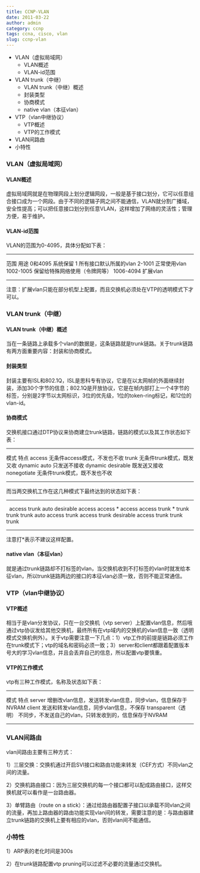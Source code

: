 ```yaml
---
title: CCNP-VLAN
date: 2011-03-22
author: admin
category: ccnp
tags: ccna, cisco, vlan
slug: ccnp-vlan
---
```


-   VLAN（虚拟局域网）
    -   VLAN概述
    -   VLAN-id范围
-   VLAN trunk（中继）
    -   VLAN trunk（中继）概述
    -   封装类型
    -   协商模式
    -   native vlan（本征vlan）
-   VTP（vlan中继协议）
    -   VTP概述
    -   VTP的工作模式
-   VLAN间路由
-   小特性

### VLAN（虚拟局域网）

#### VLAN概述

虚拟局域网就是在物理网段上划分逻辑网段，一般是基于接口划分，它可以任意组合接口成为一个网段。由于不同的逻辑子网之间不能通信，VLAN就分割广播域，安全性提高；可以把任意接口划分到任意VLAN，这样增加了网络的灵活性；管理方便，易于维护。

#### VLAN-id范围

VLAN的范围为0-4095，具体分配如下表：

  ----------- --------------------------------
  范围        用途
  0和4095     系统保留
  1           所有接口默认所属的vlan
  2-1001      正常使用vlan
  1002-1005   保留给特殊网络使用（令牌网等）
  1006-4094   扩展vlan
  ----------- --------------------------------

注意：扩展vlan只能在部分机型上配置，而且交换机必须处在VTP的透明模式下才可以。

### VLAN trunk（中继）

#### VLAN trunk（中继）概述

当在一条链路上承载多个vlan的数据是，这条链路就是trunk链路。关于trunk链路有两方面重要内容：封装和协商模式。

#### 封装类型

封装主要有ISL和802.1Q，ISL是思科专有协议，它是在以太网帧的外面继续封装，添加30个字节的信息；802.1Q是开放协议，它是在帧内部打上一个4字节的标签，分别是2字节以太网标识，3位的优先级，1位的token-ring标记，和12位的vlan-id。

#### 协商模式

交换机接口通过DTP协议来协商建立trunk链路，链路的模式以及其工作状态如下表：

  ------------------- -------------------------------
  模式                特点
  access              无条件access模式，不发也不收
  trunk               无条件trunk模式，既发又收
  dynamic auto        只发送不接收
  dynamic desirable   既发送又接收
  nonegotiate         无条件trunk模式，既不发也不收
  ------------------- -------------------------------

而当两交换机工作在这几种模式下最终达到的状态如下表：

  ----------- -------- ------- -------- -----------
              access   trunk   auto     desirable
  access      access   \*      access   access
  trunk       \*       trunk   trunk    trunk
  auto        access   trunk   access   trunk
  desirable   access   trunk   trunk    trunk
  ----------- -------- ------- -------- -----------

注意打\*表示不建议这样配置。

#### native vlan（本征vlan）

就是通过trunk链路却不打标签的vlan，当交换机收到不打标签的vlan时就发给本征vlan，所以trunk链路两边的接口的本征vlan必须一致，否则不能正常通信。

### VTP（vlan中继协议）

#### VTP概述

相当于是vlan分发协议，只在一台交换机（vtp
server）上配置vlan信息，然后哦通过vtp协议发给其他交换机，最终所有在vtp域内的交换机的vlan信息一致（透明模式交换机例外）。关于vtp需要注意一下几点：1）vtp工作的前提是链路必须工作在trunk模式下；vtp的域名和密码必须一致；3）server和client都跟着配置版本号大的学习vlan信息，并且会丢弃自己的信息，所以配置vtp要慎重。

#### VTP的工作模式

vtp有三种工作模式，名称及状态如下表：

  --------------------- -------------------------------------------------------------
  模式                  特点
  server                增删改vlan信息，发送转发vlan信息，同步vlan，信息保存于NVRAM
  client                发送和转发vlan信息，同步vlan信息，不保存
  transparent（透明）   不同步，不发送自己的vlan，只转发收到的，信息保存于NVRAM
  --------------------- -------------------------------------------------------------

### VLAN间路由

vlan间路由主要有三种方式：

1）三层交换：交换机通过开启SVI接口和路由功能来转发（CEF方式）不同vlan之间的流量。

2）交换机路由接口：因为三层交换机的每一个接口都可以配成路由接口，这样交换机就可以看作是一台路由器。

3）单臂路由（route on a
stick）：通过给路由器配置子接口以承载不同vlan之间的流量，再加上路由器的路由功能实现vlan间的转发，需要注意的是：与路由器建立trunk链路的交换机上要有相应的vlan，否则vlan间不能通信。

### 小特性

1）ARP表的老化时间是300s

2）在trunk链路配置vtp pruning可以过滤不必要的流量通过交换机。

 
